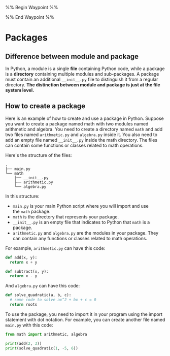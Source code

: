 %% Begin Waypoint %%


%% End Waypoint %%

# Packages

## Difference between module and package

In Python, a module is a single **file** containing Python code, while a package is a **directory** containing multiple modules and sub-packages. A package must contain an additional `__init__.py` file to distinguish it from a regular directory. **The distinction between module and package is just at the file system level.**

## How to create a package

Here is an example of how to create and use a package in Python. Suppose you want to create a package named math with two modules named arithmetic and algebra. You need to create a directory named `math` and add two files named `arithmetic.py` and `algebra.py` inside it. You also need to add an empty file named `__init__.py` inside the math directory. The files can contain some functions or classes related to math operations. 

Here's the structure of the files:

```
.
├── main.py
└── math
    ├── __init__.py
    ├── arithmetic.py
    └── algebra.py
```

In this structure:

- `main.py` is your main Python script where you will import and use the `math` package.
- `math` is the directory that represents your package.
- `__init__.py` is an empty file that indicates to Python that `math` is a package.
- `arithmetic.py` and `algebra.py` are the modules in your package. They can contain any functions or classes related to math operations.

For example, `arithmetic.py` can have this code:

```python
def add(x, y):
  return x + y

def subtract(x, y):
  return x - y
```

And `algebra.py` can have this code:

```python
def solve_quadratic(a, b, c):
  # some code to solve ax^2 + bx + c = 0
  return roots
```

To use the package, you need to import it in your program using the import statement with dot notation. For example, you can create another file named `main.py` with this code:

```python
from math import arithmetic, algebra

print(add(2, 3))
print(solve_quadratic(1, -5, 6))
```

